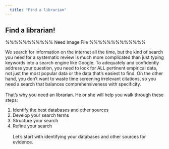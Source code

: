 ```yaml
---
  title: "Find a librarian"
---
```


## Find a librarian!

%%%%%%%%%%% Need Image File %%%%%%%%%%%%%

We search for information on the internet all the time, but the kind of search you need for a systematic review is much more complicated than just typing keywords into a search engine like Google. To adequately and confidently address your question, you need to look for ALL pertinent empirical data, not just the most popular data or the data that’s easiest to find. On the other hand, you don’t want to waste time screening irrelevant citations, so you need a search that balances comprehensiveness with specificity.
<br>
<br>
That’s why you need an librarian. He or she will help you walk through these steps: 
1. Identify the best databases and other sources
2. Develop your search terms
3. Structure your search
4. Refine your search
<br><br>
Let’s start with identifying your databases and other sources for evidence.
